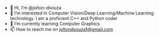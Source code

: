 - 👋 Hi, I’m @jolton-dsouza
- 👀 I’m interested in Computer Vision/Deep Learning/Machine Learning technology. I am a proficient C++ and Python coder
- 🌱 I’m currently learning Computer Graphics
- 📫 How to reach me on joltondsouza1@gmail.com

<!---
jolton-dsouza/jolton-dsouza is a ✨ special ✨ repository because its `README.md` (this file) appears on your GitHub profile.
You can click the Preview link to take a look at your changes.
--->
